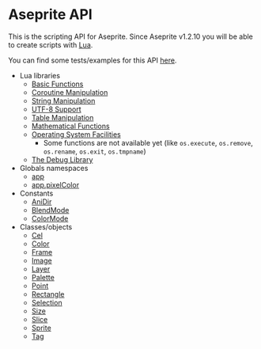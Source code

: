 # Aseprite API

This is the scripting API for Aseprite. Since Aseprite v1.2.10 you
will be able to create scripts with [Lua](https://www.lua.org/).

You can find some tests/examples for this API
[here](https://github.com/aseprite/tests/tree/master/scripts).

* Lua libraries
  * [Basic Functions](https://www.lua.org/manual/5.3/manual.html#6.1)
  * [Coroutine Manipulation](https://www.lua.org/manual/5.3/manual.html#6.2)
  * [String Manipulation](https://www.lua.org/manual/5.3/manual.html#6.4)
  * [UTF-8 Support](https://www.lua.org/manual/5.3/manual.html#6.5)
  * [Table Manipulation](https://www.lua.org/manual/5.3/manual.html#6.6)
  * [Mathematical Functions](https://www.lua.org/manual/5.3/manual.html#6.7)
  * [Operating System Facilities](https://www.lua.org/manual/5.3/manual.html#6.9)
    * Some functions are not available yet (like `os.execute`,
      `os.remove`, `os.rename`, `os.exit`, `os.tmpname`)
  * [The Debug Library](https://www.lua.org/manual/5.3/manual.html#6.10)
* Globals namespaces
  * [app](api/app.md)
  * [app.pixelColor](api/pixelcolor.md)
* Constants
  * [AniDir](api/anidir.md)
  * [BlendMode](api/blendmode.md)
  * [ColorMode](api/colormode.md)
* Classes/objects
  * [Cel](api/cel.md)
  * [Color](api/color.md)
  * [Frame](api/frame.md)
  * [Image](api/image.md)
  * [Layer](api/layer.md)
  * [Palette](api/palette.md)
  * [Point](api/point.md)
  * [Rectangle](api/rectangle.md)
  * [Selection](api/selection.md)
  * [Size](api/size.md)
  * [Slice](api/slice.md)
  * [Sprite](api/sprite.md)
  * [Tag](api/tag.md)
